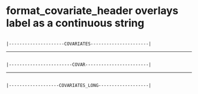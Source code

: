 # format_covariate_header overlays label as a continuous string

                                                                          |---------------------COVARIATES----------------------|                                    

---

                                                                          |------------------------COVAR------------------------|                                    

---

                                                                          |-------------------COVARIATES_LONG-------------------|                                    

